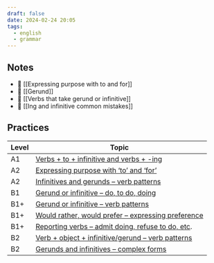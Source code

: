 ```yaml
---
draft: false
date: 2024-02-24 20:05
tags:
  - english
  - grammar
---
```

## Notes
- 📝 [[Expressing purpose with to and for]]
- 📝 [[Gerund]]
- 📝 [[Verbs that take gerund or infinitive]]
- 🤔 [[Ing and infinitive common mistakes]]


## Practices

| Level | Topic                                                                                                                          |
| ----- | ------------------------------------------------------------------------------------------------------------------------------ |
| A1    | [Verbs + to + infinitive and verbs + -ing](https://test-english.com/grammar-points/a1/verbs-infinitive-verbs-ing/)             |
| A2    | [Expressing purpose with ‘to’ and ‘for’](https://test-english.com/grammar-points/a2/purpose-to-for/)                           |
| A2    | [Infinitives and gerunds – verb patterns](https://test-english.com/grammar-points/a2/infinitives-and-gerunds/)                 |
| B1    | [Gerund or infinitive – do, to do, doing](https://test-english.com/grammar-points/b1/gerund-or-infinitive-do-to-do-doing/)     |
| B1+   | [Gerund or infinitive – verb patterns](https://test-english.com/grammar-points/b1-b2/gerund-or-infinitive/)                    |
| B1+   | [Would rather, would prefer – expressing preference](https://test-english.com/grammar-points/b1-b2/would-rather-would-prefer/) |
| B1+   | [Reporting verbs – admit doing, refuse to do, etc](https://test-english.com/grammar-points/b1-b2/reporting-verbs/).            |
| B2    | [Verb + object + infinitive/gerund – verb patterns](https://test-english.com/grammar-points/b2/verb-object-infinitive-gerund/) |
| B2    | [Gerunds and infinitives – complex forms](https://test-english.com/grammar-points/b2/gerunds-infinitives-complex-forms/)       |
